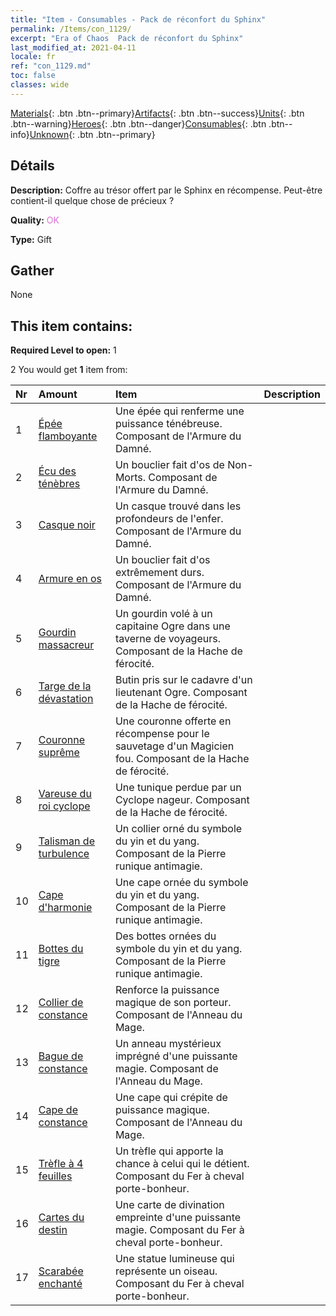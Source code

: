 ```yaml
---
title: "Item - Consumables - Pack de réconfort du Sphinx"
permalink: /Items/con_1129/
excerpt: "Era of Chaos  Pack de réconfort du Sphinx"
last_modified_at: 2021-04-11
locale: fr
ref: "con_1129.md"
toc: false
classes: wide
---
```

 [Materials](/fr/Items/){: .btn .btn--primary}[Artifacts](/fr/Items/Artifacts/){: .btn .btn--success}[Units](/fr/Items/Units/){: .btn .btn--warning}[Heroes](/fr/Items/Heroes/){: .btn .btn--danger}[Consumables](/fr/Items/Consumables/){: .btn .btn--info}[Unknown](/fr/Items/Unknown/){: .btn .btn--primary}

## Détails
 **Description:** Coffre au trésor offert par le Sphinx en récompense. Peut-être contient-il quelque chose de précieux ?

 **Quality:** <span style="color: #DA70D6">OK</span>

 **Type:** Gift

## Gather

  None

## This item contains:

 **Required Level to open:** 1

 2 You would get **1** item  from:

  | Nr | Amount |     Item    | Description |
  |:---|:-------|:------------|:-----------:|
  | 1 | [Épée flamboyante](/fr/Items/art_121/) | Une épée qui renferme une puissance ténébreuse. Composant de l'Armure du Damné. | 
  | 2 | [Écu des ténèbres](/fr/Items/art_122/) | Un bouclier fait d'os de Non-Morts. Composant de l'Armure du Damné. | 
  | 3 | [Casque noir](/fr/Items/art_123/) | Un casque trouvé dans les profondeurs de l'enfer. Composant de l'Armure du Damné. | 
  | 4 | [Armure en os](/fr/Items/art_124/) | Un bouclier fait d'os extrêmement durs. Composant de l'Armure du Damné. | 
  | 5 | [Gourdin massacreur](/fr/Items/art_125/) | Un gourdin volé à un capitaine Ogre dans une taverne de voyageurs. Composant de la Hache de férocité. | 
  | 6 | [Targe de la dévastation](/fr/Items/art_126/) | Butin pris sur le cadavre d'un lieutenant Ogre. Composant de la Hache de férocité. | 
  | 7 | [Couronne suprême](/fr/Items/art_127/) | Une couronne offerte en récompense pour le sauvetage d'un Magicien fou. Composant de la Hache de férocité. | 
  | 8 | [Vareuse du roi cyclope](/fr/Items/art_128/) | Une tunique perdue par un Cyclope nageur. Composant de la Hache de férocité. | 
  | 9 | [Talisman de turbulence](/fr/Items/art_118/) | Un collier orné du symbole du yin et du yang. Composant de la Pierre runique antimagie. | 
  | 10 | [Cape d'harmonie](/fr/Items/art_119/) | Une cape ornée du symbole du yin et du yang. Composant de la Pierre runique antimagie. | 
  | 11 | [Bottes du tigre](/fr/Items/art_120/) | Des bottes ornées du symbole du yin et du yang. Composant de la Pierre runique antimagie. | 
  | 12 | [Collier de constance](/fr/Items/art_115/) | Renforce la puissance magique de son porteur. Composant de l'Anneau du Mage. | 
  | 13 | [Bague de constance](/fr/Items/art_116/) | Un anneau mystérieux imprégné d'une puissante magie. Composant de l'Anneau du Mage. | 
  | 14 | [Cape de constance](/fr/Items/art_117/) | Une cape qui crépite de puissance magique. Composant de l'Anneau du Mage. | 
  | 15 | [Trèfle à 4 feuilles](/fr/Items/art_109/) | Un trèfle qui apporte la chance à celui qui le détient. Composant du Fer à cheval porte-bonheur. | 
  | 16 | [Cartes du destin](/fr/Items/art_110/) | Une carte de divination empreinte d'une puissante magie. Composant du Fer à cheval porte-bonheur. | 
  | 17 | [Scarabée enchanté](/fr/Items/art_111/) | Une statue lumineuse qui représente un oiseau. Composant du Fer à cheval porte-bonheur. | 
